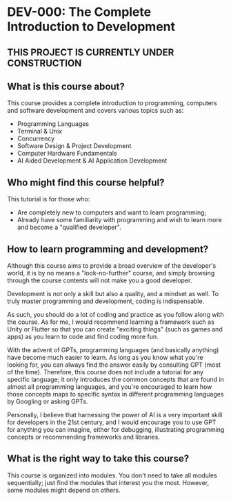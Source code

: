 # DEV-000: The Complete Introduction to Development

## THIS PROJECT IS CURRENTLY UNDER CONSTRUCTION

## What is this course about?

This course provides a complete introduction to programming, computers and software development and covers various topics such as:

- Programming Languages
- Terminal & Unix
- Concurrency
- Software Design & Project Development
- Computer Hardware Fundamentals
- AI Aided Development & AI Application Development

## Who might find this course helpful?

This tutorial is for those who:

- Are completely new to computers and want to learn programming;
- Already have some familiarity with programming and wish to learn more and become a "qualified developer".

## How to learn programming and development?

Although this course aims to provide a broad overview of the developer's world, it is by no means a "look-no-further" course, and simply browsing through the course contents will not make you a good developer.

Development is not only a skill but also a quality, and a mindset as well. To truly master programming and development, coding is indispensable.

As such, you should do a lot of coding and practice as you follow along with the course. As for me, I would recommend learning a framework such as Unity or Flutter so that you can create "exciting things" (such as games and apps) as you learn to code and find coding more fun.

With the advent of GPTs, programming languages (and basically anything) have become much easier to learn. As long as you know what you're looking for, you can always find the answer easily by consulting GPT (most of the time). Therefore, this course does not include a tutorial for any specific language; it only introduces the common concepts that are found in almost all programming languages, and you're encouraged to learn how those concepts maps to specific syntax in different programming languages by Googling or asking GPTs.

Personally, I believe that harnessing the power of AI is a very important skill for developers in the 21st century, and I would encourage you to use GPT for anything you can imagine, either for debugging, illustrating programming concepts or recommending frameworks and libraries.

## What is the right way to take this course?

This course is organized into modules. You don't need to take all modules sequentially; just find the modules that interest you the most. However, some modules might depend on others.

